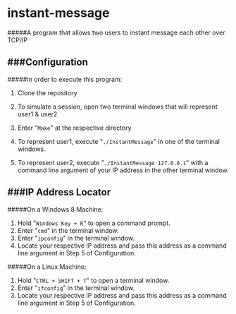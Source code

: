 instant-message
===============

#####A program that allows two users to instant message each other over TCP/IP

###Configuration
---
#####In order to execute this program:

1) Clone the repository

2) To simulate a session, open two terminal windows that will represent user1 & user2

3) Enter "```Make```" at the respective directory

4) To represent user1, execute "```./InstantMessage```" in one of the terminal windows.

5) To represent user2, execute "```./InstantMessage 127.0.0.1```" with a command line argument of your IP address in the other terminal window.

###IP Address Locator
---
#####On a Windows 8 Machine: 

1) Hold  "```Windows Key + R```" to open a command prompt. 
2) Enter "```cmd```" in the terminal window.
3) Enter "```ipconfig```" in the terminal window.
4) Locate your respective IP address and pass this address as a command line argument in Step 5 of Configuration.

#####On a Linux Machine:

1) Hold "```CTRL + SHIFT + T```" to open a terminal window.
2) Enter "```ifconfig```" in the terminal window.
3) Locate your respective IP address and pass this address as a command line argument in Step 5 of Configuration.
